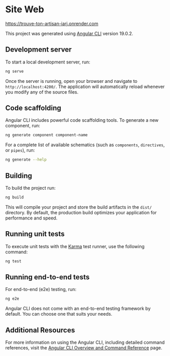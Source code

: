 # Site Web

https://trouve-ton-artisan-iarj.onrender.com

This project was generated using [Angular CLI](https://github.com/angular/angular-cli) version 19.0.2.
## Development server
To start a local development server, run:
```bash
ng serve
```
Once the server is running, open your browser and navigate to `http://localhost:4200/`. The application will automatically reload whenever you modify any of the source files.
## Code scaffolding
Angular CLI includes powerful code scaffolding tools. To generate a new component, run:
```bash
ng generate component component-name
```
For a complete list of available schematics (such as `components`, `directives`, or `pipes`), run:
```bash
ng generate --help
```
## Building
To build the project run:
```bash
ng build
```
This will compile your project and store the build artifacts in the `dist/` directory. By default, the production build optimizes your application for performance and speed.
## Running unit tests
To execute unit tests with the [Karma](https://karma-runner.github.io) test runner, use the following command:
```bash
ng test
```
## Running end-to-end tests
For end-to-end (e2e) testing, run:
```bash
ng e2e
```
Angular CLI does not come with an end-to-end testing framework by default. You can choose one that suits your needs.
## Additional Resources
For more information on using the Angular CLI, including detailed command references, visit the [Angular CLI Overview and Command Reference](https://angular.dev/tools/cli) page.
